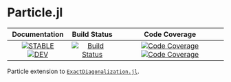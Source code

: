 # Particle.jl

| **Documentation** | **Build Status** | **Code Coverage** |
|:-----------------:|:----------------:|:-----------------:|
| [![**STABLE**][docs-stable-img]][docs-stable-url] [![**DEV**][docs-dev-img]][docs-dev-url] | [![Build Status][travis-img]][travis-url] | [![Code Coverage][codecov-img]][codecov-url] [![Code Coverage][coveralls-img]][coveralls-url] |

Particle extension to [`ExactDiagonalization.jl`](https://github.com/kyungminlee/Particle.jl).


[docs-stable-img]: https://img.shields.io/badge/docs-stable-blue.svg
[docs-stable-url]: http://kyungminlee.org/Particle.jl/stable
[docs-dev-img]: https://img.shields.io/badge/docs-dev-blue.svg
[docs-dev-url]: http://kyungminlee.org/Particle.jl/dev

[travis-img]: https://travis-ci.org/kyungminlee/Particle.jl.svg?branch=master
[travis-url]: https://travis-ci.org/kyungminlee/Particle.jl

[codecov-img]: https://codecov.io/gh/kyungminlee/Particle.jl/branch/master/graph/badge.svg
[codecov-url]: https://codecov.io/gh/kyungminlee/Particle.jl

[coveralls-img]: https://coveralls.io/repos/github/kyungminlee/Particle.jl/badge.svg?branch=master
[coveralls-url]: https://coveralls.io/github/kyungminlee/Particle.jl?branch=master
